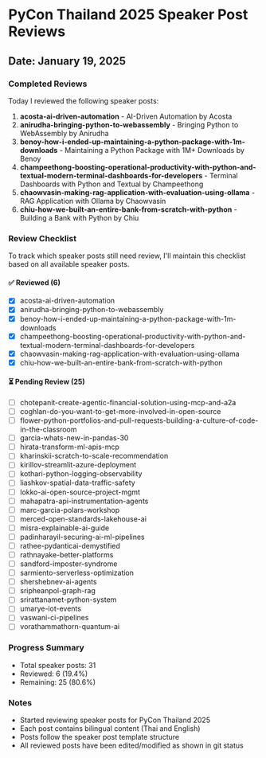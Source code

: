 # PyCon Thailand 2025 Speaker Post Reviews

## Date: January 19, 2025

### Completed Reviews
Today I reviewed the following speaker posts:

1. **acosta-ai-driven-automation** - AI-Driven Automation by Acosta
2. **anirudha-bringing-python-to-webassembly** - Bringing Python to WebAssembly by Anirudha
3. **benoy-how-i-ended-up-maintaining-a-python-package-with-1m-downloads** - Maintaining a Python Package with 1M+ Downloads by Benoy
4. **champeethong-boosting-operational-productivity-with-python-and-textual-modern-terminal-dashboards-for-developers** - Terminal Dashboards with Python and Textual by Champeethong
5. **chaowvasin-making-rag-application-with-evaluation-using-ollama** - RAG Application with Ollama by Chaowvasin
6. **chiu-how-we-built-an-entire-bank-from-scratch-with-python** - Building a Bank with Python by Chiu

### Review Checklist
To track which speaker posts still need review, I'll maintain this checklist based on all available speaker posts.

#### ✅ Reviewed (6)
- [x] acosta-ai-driven-automation
- [x] anirudha-bringing-python-to-webassembly
- [x] benoy-how-i-ended-up-maintaining-a-python-package-with-1m-downloads
- [x] champeethong-boosting-operational-productivity-with-python-and-textual-modern-terminal-dashboards-for-developers
- [x] chaowvasin-making-rag-application-with-evaluation-using-ollama
- [x] chiu-how-we-built-an-entire-bank-from-scratch-with-python

#### ⏳ Pending Review (25)
- [ ] chotepanit-create-agentic-financial-solution-using-mcp-and-a2a
- [ ] coghlan-do-you-want-to-get-more-involved-in-open-source
- [ ] flower-python-portfolios-and-pull-requests-building-a-culture-of-code-in-the-classroom
- [ ] garcia-whats-new-in-pandas-30
- [ ] hirata-transform-ml-apis-mcp
- [ ] kharinskii-scratch-to-scale-recommendation
- [ ] kirillov-streamlit-azure-deployment
- [ ] kothari-python-logging-observability
- [ ] liashkov-spatial-data-traffic-safety
- [ ] lokko-ai-open-source-project-mgmt
- [ ] mahapatra-api-instrumentation-agents
- [ ] marc-garcia-polars-workshop
- [ ] merced-open-standards-lakehouse-ai
- [ ] misra-explainable-ai-guide
- [ ] padinharayil-securing-ai-ml-pipelines
- [ ] rathee-pydanticai-demystified
- [ ] rathnayake-better-platforms
- [ ] sandford-imposter-syndrome
- [ ] sarmiento-serverless-optimization
- [ ] shershebnev-ai-agents
- [ ] sripheanpol-graph-rag
- [ ] srirattanamet-python-system
- [ ] umarye-iot-events
- [ ] vaswani-ci-pipelines
- [ ] vorathammathorn-quantum-ai

### Progress Summary
- Total speaker posts: 31
- Reviewed: 6 (19.4%)
- Remaining: 25 (80.6%)

### Notes
- Started reviewing speaker posts for PyCon Thailand 2025
- Each post contains bilingual content (Thai and English)
- Posts follow the speaker post template structure
- All reviewed posts have been edited/modified as shown in git status